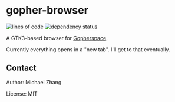 gopher-browser
==============

![lines of code](https://tokei.rs/b1/github/iptq/gopher-browser)
[![dependency status](https://deps.rs/repo/github/iptq/gopher-browser/status.svg)](https://deps.rs/repo/github/iptq/gopher-browser)

A GTK3-based browser for [Gopherspace](https://en.wikipedia.org/wiki/Gopher_(protocol)).

Currently everything opens in a "new tab". I'll get to that eventually.

Contact
-------

Author: Michael Zhang

License: MIT
